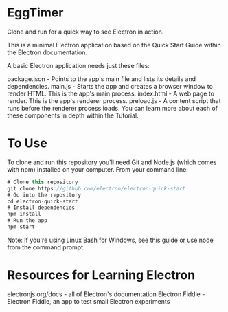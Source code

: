 # EggTimer 


Clone and run for a quick way to see Electron in action.

This is a minimal Electron application based on the Quick Start Guide within the Electron documentation.

A basic Electron application needs just these files:

package.json - Points to the app's main file and lists its details and dependencies.
main.js - Starts the app and creates a browser window to render HTML. This is the app's main process.
index.html - A web page to render. This is the app's renderer process.
preload.js - A content script that runs before the renderer process loads.
You can learn more about each of these components in depth within the Tutorial.

# To Use
To clone and run this repository you'll need Git and Node.js (which comes with npm) installed on your computer. From your command line:

```javascript
# Clone this repository
git clone https://github.com/electron/electron-quick-start
# Go into the repository
cd electron-quick-start
# Install dependencies
npm install
# Run the app
npm start
```

Note: If you're using Linux Bash for Windows, see this guide or use node from the command prompt.

# Resources for Learning Electron
electronjs.org/docs - all of Electron's documentation
Electron Fiddle - Electron Fiddle, an app to test small Electron experiments

